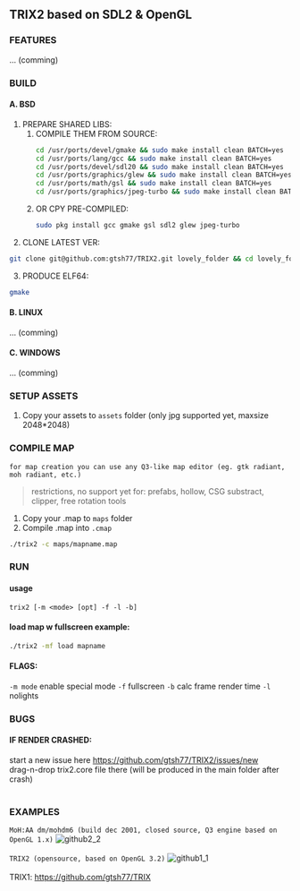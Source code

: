 ## TRIX2 based on SDL2 & OpenGL<br/>
### FEATURES
... (comming)
### BUILD
#### A. BSD
1. PREPARE SHARED LIBS:
      1. COMPILE THEM FROM SOURCE:
            ```sh
            cd /usr/ports/devel/gmake && sudo make install clean BATCH=yes
            cd /usr/ports/lang/gcc && sudo make install clean BATCH=yes
            cd /usr/ports/devel/sdl20 && sudo make install clean BATCH=yes
            cd /usr/ports/graphics/glew && sudo make install clean BATCH=yes
            cd /usr/ports/math/gsl && sudo make install clean BATCH=yes
            cd /usr/ports/graphics/jpeg-turbo && sudo make install clean BATCH=yes
            ```
      2. OR CPY PRE-COMPILED:
            ```sh
            sudo pkg install gcc gmake gsl sdl2 glew jpeg-turbo
            ```
2. CLONE LATEST VER:
```sh
git clone git@github.com:gtsh77/TRIX2.git lovely_folder && cd lovely_folder
```
3. PRODUCE  ELF64:
```sh
gmake
```

#### B. LINUX
... (comming)

#### C. WINDOWS
... (comming)

### SETUP ASSETS
1. Copy your assets to `assets` folder (only jpg supported yet, maxsize 2048\*2048)<br/>

### COMPILE MAP
`for map creation you can use any Q3-like map editor (eg. gtk radiant, moh radiant, etc.)`
>restrictions, no support yet for: prefabs, hollow, CSG substract, clipper, free rotation tools

1. Copy your .map to `maps` folder
2. Compile .map into `.cmap`
```sh
./trix2 -c maps/mapname.map
```

### RUN
#### usage
`trix2 [-m <mode> [opt] -f -l -b]`
#### load map w fullscreen example:
```sh
./trix2 -mf load mapname
```
#### FLAGS:
`-m mode` enable special mode
`-f` fullscreen
`-b` calc frame render time
`-l` nolights
  
### BUGS

#### IF RENDER CRASHED:
start a new issue here https://github.com/gtsh77/TRIX2/issues/new <br/>
drag-n-drop trix2.core file there (will be produced in the main folder after crash)<br/><br/>

### EXAMPLES

`MoH:AA dm/mohdm6 (build dec 2001, closed source, Q3 engine based on OpenGL 1.x)`
![github2_2](https://user-images.githubusercontent.com/8376353/35790824-5f7ae6e6-0a55-11e8-9067-7b69c03b2f17.jpg)<br/><br/>
`TRIX2 (opensource, based on OpenGL 3.2)`
![github1_1](https://user-images.githubusercontent.com/8376353/35790825-5f9954f0-0a55-11e8-8123-b4d4cd28db59.jpg)<br/><br/>
TRIX1: https://github.com/gtsh77/TRIX
